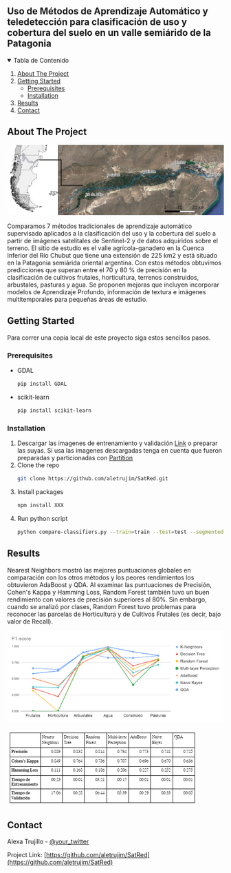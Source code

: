 ## Uso de Métodos de Aprendizaje Automático y teledetección para clasificación de uso y cobertura del suelo en un valle semiárido de la Patagonia

<!-- TABLE OF CONTENTS -->
<details open="open">
  <summary>Tabla de Contenido</summary>
  <ol>
    <li>
     <a href="#about-the-project">About The Project</a>
    </li>
    <li>
      <a href="#getting-started">Getting Started</a>
      <ul>
        <li><a href="#prerequisites">Prerequisites</a></li>
        <li><a href="#installation">Installation</a></li>
      </ul>
    </li>
    <li><a href="#results">Results</a></li>
    <li><a href="#contact">Contact</a></li>
  </ol>
</details>

<!-- ABOUT THE PROJECT -->
## About The Project

![virch](https://github.com/aletrujim/SatRed/blob/main/compare-classifiers/images/fig1.jpg)

Comparamos 7 métodos tradicionales de aprendizaje automático supervisado aplicados a la clasificación del uso y la cobertura del suelo a partir de imágenes satelitales de Sentinel-2 y de datos adquiridos sobre el terreno. El sitio de estudio es el valle agrícola-ganadero en la Cuenca  Inferior del Río Chubut que tiene una extensión de 225 km2 y está situado en la Patagonia semiárida oriental argentina. Con estos métodos obtuvimos predicciones que superan entre el 70 y 80 % de precisión en la clasificación de cultivos frutales, horticultura, terrenos construidos, arbustales, pasturas y agua. Se proponen mejoras que incluyen incorporar modelos de Aprendizaje Profundo, información de textura e imágenes multitemporales para pequeñas áreas de estudio.

<!-- GETTING STARTED -->
## Getting Started

Para correr una copia local de este proyecto siga estos sencillos pasos.

### Prerequisites

* GDAL
  ```sh
  pip install GDAL
  ```
* scikit-learn
  ```sh
  pip install scikit-learn
  ```
  
 ### Installation

1. Descargar las imagenes de entrenamiento y validación [Link](https://drive.google.com/drive/folders/1xSGD-oiCKO55FVOTxMvQR-ePt-nucC38?usp=sharing) o preparar las suyas. Si usa las imagenes descargadas tenga en cuenta que fueron preparadas y particionadas con [Partition](https://github.com/aletrujim/SatRed/tree/main/partition)
3. Clone the repo
   ```sh
   git clone https://github.com/aletrujim/SatRed.git
   ```
3. Install packages
   ```sh
   npm install XXX
   ```
4. Run python script
   ```sh
   python compare-classifiers.py --train=train --test=test --segmented=result
   ```
   
<!-- RESULTS -->
## Results

Nearest Neighbors mostró las mejores puntuaciones globales en comparación con los otros métodos y los peores rendimientos los obtuvieron AdaBoost y QDA. Al examinar las puntuaciones de Precisión, Cohen's Kappa y Hamming Loss, Random Forest también tuvo un buen rendimiento con valores de precisión superiores al 80%. Sin embargo, cuando se analizó por clases, Random Forest tuvo problemas para reconocer las parcelas de Horticultura y de Cultivos Frutales (es decir, bajo valor de Recall).

![table](https://github.com/aletrujim/SatRed/blob/main/compare-classifiers/images/fig2.png)

![fscore](https://github.com/aletrujim/SatRed/blob/main/compare-classifiers/images/fig3.png)



<!-- CONTACT -->
## Contact

Alexa Trujillo - [@your_twitter](https://twitter.com/aletrujim)

Project Link: [https://github.com/aletrujim/SatRed](https://github.com/aletrujim/SatRed)
 
